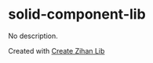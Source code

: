 # solid-component-lib

No description.

Created with [Create Zihan Lib](https://github.com/zihan-ch/create-zihan-lib)
